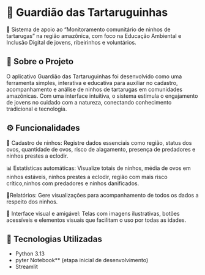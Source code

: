 # 🐢 Guardião das Tartaruguinhas

🌿 Sistema de apoio ao “Monitoramento comunitário de ninhos de tartarugas” na região amazônica, com foco na Educação Ambiental e 
   Inclusão Digital de jovens, ribeirinhos e voluntários.
   
## 📌 Sobre o Projeto

O aplicativo Guardião das Tartaruguinhas foi desenvolvido como uma ferramenta simples, interativa e educativa para auxiliar no cadastro,
acompanhamento e análise de ninhos de tartarugas em comunidades amazônicas. Com uma interface intuitiva, o sistema estimula o engajamento
de jovens no cuidado com a natureza, conectando conhecimento tradicional e tecnologia.

## ⚙️ Funcionalidades

 📝 Cadastro de ninhos: Registre dados essenciais como região, status dos ovos, quantidade de ovos, risco de alagamento,
     presença de predadores e ninhos prestes a eclodir.
  
 📊 Estatísticas automáticas: Visualize totais de ninhos, média de ovos em ninhos estáveis, ninhos prestes a eclodir,
    região com mais risco crítico,ninhos com predadores e ninhos danificados.
    
 📄Relatórios: Gere visualizações para acompanhamento de todos os dados a respeito dos ninhos.
 
 🎨 Interface visual e amigável: Telas com imagens ilustrativas, botões acessíveis e elementos visuais que facilitam o uso por todas as idades.

## 🧰 Tecnologias Utilizadas

- Python 3.13
- pyter Notebook** (etapa inicial de desenvolvimento)
- Streamlit



